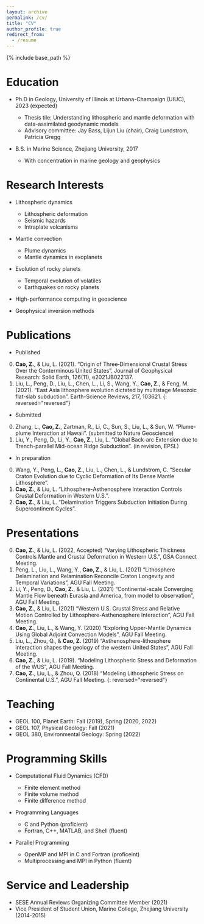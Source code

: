 ```yaml
---
layout: archive
permalink: /cv/
title: "CV"
author_profile: true
redirect_from:
  - /resume
---
```


{% include base_path %}

Education
======
* Ph.D in Geology, University of Illinois at Urbana-Champaign (UIUC), 2023 (expected)
  * Thesis tile: Understanding lithospheric and mantle deformation with data-assimilated geodynamic models  
  * Advisory committee: Jay Bass, Lijun Liu (chair), Craig Lundstrom, Patricia Gregg

* B.S. in Marine Science, Zhejiang University, 2017
  * With concentration in marine geology and geophysics

Research Interests
======
* Lithospheric dynamics
  * Lithospheric deformation
  * Seismic hazards 
  * Intraplate volcanisms

* Mantle convection
  * Plume dynamics
  * Mantle dynamics in exoplanets

* Evolution of rocky planets
  * Temporal evolution of volatiles
  * Earthquakes on rocky planets

* High-performance computing in geoscience

* Geophysical inversion methods
  
Publications
======
* Published
0. **Cao, Z.**, & Liu, L. (2021). “Origin of Three‐Dimensional Crustal Stress Over the Conterminous United States”. Journal of Geophysical Research: Solid Earth, 126(11), e2021JB022137.
0. Liu, L., Peng, D., Liu, L., Chen, L., Li, S., Wang, Y., **Cao, Z.**, & Feng, M. (2021). “East Asia lithosphere evolution dictated by multistage Mesozoic flat-slab subduction”. Earth-Science Reviews, 217, 103621.
{: reversed="reversed"}

* Submitted
0. Zhang, L., **Cao, Z.**, Zartman, R., Li, C., Sun, S., Liu, L., & Sun, W. “Plume-plume Interaction at Hawaii”. (submitted to Nature Geoscience)
0. Liu, Y., Peng, D., Li, Y., **Cao, Z.**, Liu, L. “Global Back-arc Extension due to Trench-parallel Mid-ocean Ridge Subduction”. (in revision, EPSL)

* In preparation
0. Wang, Y., Peng, L., **Cao, Z.**, Liu, L., Chen, L., & Lundstrom, C. “Secular Craton Evolution due to Cyclic Deformation of Its Dense Mantle Lithosphere”. 
0. **Cao, Z.**, & Liu, L. “Lithosphere-Asthenosphere Interaction Controls Crustal Deformation in Western U.S.”. 
0. **Cao, Z.**, & Liu, L. “Delamination Triggers Subduction Initiation During Supercontinent Cycles”. 

Presentations
======
0. **Cao, Z.**, & Liu, L. (2022, Accepted) “Varying Lithospheric Thickness Controls Mantle and Crustal Deformation in Western U.S.”, GSA Connect Meeting.
0. Peng, L., Liu, L., Wang, Y., **Cao, Z.**, & Liu, L. (2021) “Lithosphere Delamination and Relamination Reconcile Craton Longevity and Temporal Variations”, AGU Fall Meeting.
0. Li, Y., Peng, D., **Cao, Z.**, & Liu, L. (2021) “Continental-scale Converging Mantle Flow beneath Eurasia and America, from model to observation”, AGU Fall Meeting.
0. **Cao, Z.**, & Liu, L. (2021) “Western U.S. Crustal Stress and Relative Motion Controlled by Lithosphere-Asthenosphere Interaction”, AGU Fall Meeting.
0. **Cao, Z.**, Liu, L., & Wang, Y. (2020) “Exploring Upper-Mantle Dynamics Using Global Adjoint Convection Models”, AGU Fall Meeting.
0. Liu, L., Zhou, Q., & **Cao, Z.** (2019) “Asthenosphere-lithosphere interaction shapes the geology of the western United States”, AGU Fall Meeting.
0. **Cao, Z.**, & Liu, L. (2019). “Modeling Lithospheric Stress and Deformation of the WUS”, AGU Fall Meeting.
0. **Cao, Z.**, Liu, L., & Zhou, Q. (2018) “Modeling Lithospheric Stress on Continental U.S.”, AGU Fall Meeting.
{: reversed="reversed"}

Teaching
======
* GEOL 100, Planet Earth: Fall (2019), Spring (2020, 2022)
* GEOL 107, Physical Geology: Fall (2021)
* GEOL 380, Environmental Geology: Spring (2022) 

Programming Skills
======
* Computational Fluid Dynamics (CFD)
  * Finite element method
  * Finite volume method
  * Finite difference method

* Programming Languages
  * C and Python (proficient)
  * Fortran, C++, MATLAB, and Shell (fluent)

* Parallel Programming
  * OpenMP and MPI in C and Fortran (proficeint)
  * Multiprocessing and MPI in Python (fluent)

Service and Leadership
======
* SESE Annual Reviews Organizing Committee Member (2021) 
* Vice President of Student Union, Marine College, Zhejiang University (2014-2015)

